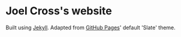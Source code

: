 Joel Cross's website
===

Built using [Jekyll](http://jekyllrb.com/). Adapted from [GitHub Pages](http://pages.github.com/)' default 'Slate' theme.
